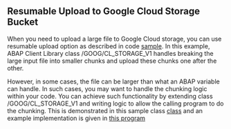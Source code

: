 Resumable Upload to Google Cloud Storage Bucket 
-----------------------------------------------
When you need to upload a large file to Google Cloud storage, you can use resumable upload option as described in code [sample](.../ZGOOG_SDK_DOCS_SAMPLES/zgoog_sdk_cs_storage_v1/zr_upload_object_rescskey.prog.abap). In this example, ABAP Client Library class /GOOG/CL_STORAGE_V1 handles breaking the large input file into smaller chunks and upload these chunks one after the other.

However, in some cases, the file can be larger than what an ABAP variable can handle. In such cases, you may want to handle the chunking logic within your code. You can achieve such functionality by extending class /GOOG/CL_STORAGE_V1 and writing logic to allow the calling program to do the chunking. This is demonstrated in this sample class [class](zcl_storage_v1_resumable.clas.abap) and an example implementation is given in [this program](zr_storage_resumable_upload.prog.abap)



